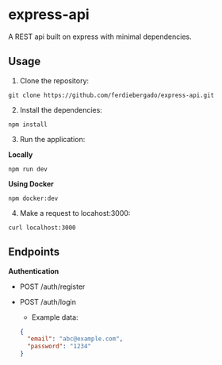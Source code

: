 # express-api

A REST api built on express with minimal dependencies.

## Usage

1. Clone the repository:

`git clone https://github.com/ferdiebergado/express-api.git`

2. Install the dependencies:

`npm install`

3. Run the application:

**Locally**

`npm run dev`

**Using Docker**

`npm docker:dev`

4. Make a request to locahost:3000:

`curl localhost:3000`

## Endpoints

**Authentication**

- POST /auth/register
- POST /auth/login

  - Example data:

  ```json
  {
    "email": "abc@example.com",
    "password": "1234"
  }
  ```
